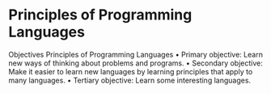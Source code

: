 # Principles of Programming Languages

Objectives
Principles of Programming Languages
• Primary objective: Learn new ways of thinking about problems and programs.
• Secondary objective: Make it easier to learn new languages by learning principles that apply to
many languages.
• Tertiary objective: Learn some interesting languages.
